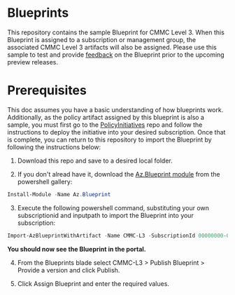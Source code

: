 # Blueprints
This repository contains the sample Blueprint for CMMC Level 3.  When this Blueprint is assigned to a subscription or management group, the associated CMMC Level 3 artifacts will also be assigned. Please use this sample to test and provide [feedback](https://aka.ms/feedbackazureblueprintcmmc) on the Blueprint prior to the upcoming preview releases.

# Prerequisites
This doc assumes you have a basic understanding of how blueprints work. Additionally, as the policy artifact assigned by this blueprint is also a sample, you must first go to the [PolicyInitiatives](https://github.com/adamdimopoulos/PolicyInitiatives) repo and follow the instructions to deploy the initiative into your desired subscription.  Once that is complete, you can return to this repository to import the Blueprint by following the instructions below:

1. Download this repo and save to a desired local folder.

2. If you don't alread have it, download the [Az.Blueprint module](https://powershellgallery.com/packages/Az.Blueprint/) from the powershell gallery:
```powershell 
Install-Module -Name Az.Blueprint
```
3. Execute the following powershell command, substituting your own subscriptionid and inputpath to import the Blueprint into your subscription: 
```powershell
Import-AzBlueprintWithArtifact -Name CMMC-L3 -SubscriptionId 00000000-0000-0000-0000-000000000000 -InputPath  C:\Blueprints\SampleBlueprint
```
**You should now see the Blueprint in the portal.**

4. From the Blueprints blade select CMMC-L3 > Publish Blueprint > Provide a version and click Publish.  

5. Click Assign Blueprint and enter the required values.

